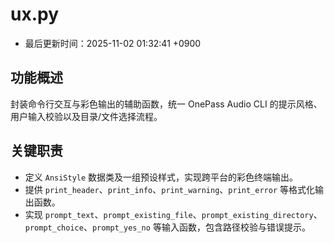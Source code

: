 # ux.py

- 最后更新时间：2025-11-02 01:32:41 +0900

## 功能概述
封装命令行交互与彩色输出的辅助函数，统一 OnePass Audio CLI 的提示风格、用户输入校验以及目录/文件选择流程。

## 关键职责
- 定义 `AnsiStyle` 数据类及一组预设样式，实现跨平台的彩色终端输出。
- 提供 `print_header`、`print_info`、`print_warning`、`print_error` 等格式化输出函数。
- 实现 `prompt_text`、`prompt_existing_file`、`prompt_existing_directory`、`prompt_choice`、`prompt_yes_no` 等输入函数，包含路径校验与错误提示。

